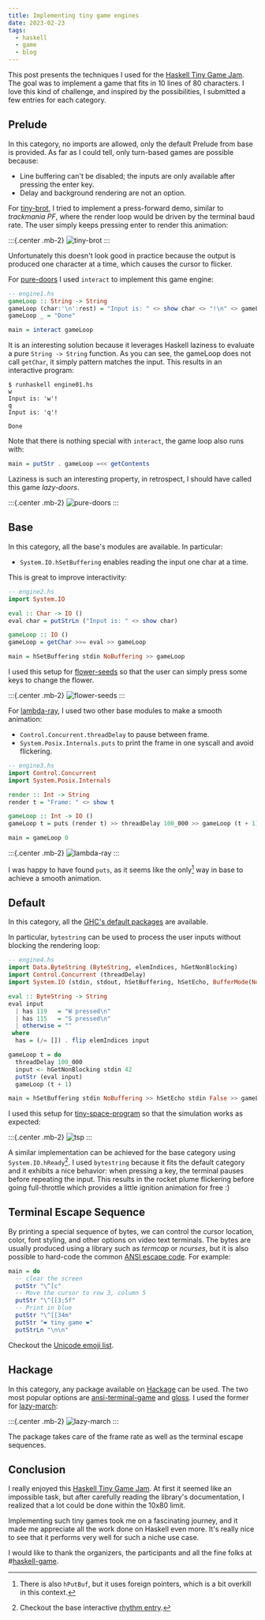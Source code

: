 ```yaml
---
title: Implementing tiny game engines
date: 2023-02-23
tags:
  - haskell
  - game
  - blog
---
```


This post presents the techniques I used for the [Haskell Tiny Game Jam][tiny-games-hs].
The goal was to implement a game that fits in 10 lines of 80 characters.
I love this kind of challenge, and inspired by the possibilities, I submitted a few entries for each category.

## Prelude

In this category, no imports are allowed, only the default Prelude from base is provided.
As far as I could tell, only turn-based games are possible because:

- Line buffering can't be disabled; the inputs are only available after pressing the enter key.
- Delay and background rendering are not an option.

For [tiny-brot], I tried to implement a press-forward demo, similar to *trackmania PF*, where
the render loop would be driven by the terminal baud rate.
The user simply keeps pressing enter to render this animation:

:::{.center .mb-2}
![tiny-brot](../static/tiny-brot.gif)
:::

Unfortunately this doesn't look good in practice because the output is produced one character at a time, which causes the cursor to flicker.

For [pure-doors] I used `interact` to implement this game engine:

```haskell
-- engine1.hs
gameLoop :: String -> String
gameLoop (char:'\n':rest) = "Input is: " <> show char <> "!\n" <> gameLoop rest
gameLoop _ = "Done"

main = interact gameLoop
```

It is an interesting solution because it leverages Haskell laziness to evaluate
a pure `String -> String` function. As you can see, the gameLoop does not
call `getChar`, it simply pattern matches the input. This results in
an interactive program:

```ShellSession
$ runhaskell engine01.hs
w
Input is: 'w'!
q
Input is: 'q'!

Done
```

Note that there is nothing special with `interact`, the game loop also runs with:

```haskell
main = putStr . gameLoop =<< getContents
```

Laziness is such an interesting property, in retrospect, I should have called this game *lazy-doors*.

:::{.center .mb-2}
![pure-doors](../static/pure-doors.png)
:::


## Base

In this category, all the base's modules are available. In particular:

- `System.IO.hSetBuffering` enables reading the input one char at a time.

This is great to improve interactivity:

```haskell
-- engine2.hs
import System.IO

eval :: Char -> IO ()
eval char = putStrLn ("Input is: " <> show char)

gameLoop :: IO ()
gameLoop = getChar >>= eval >> gameLoop

main = hSetBuffering stdin NoBuffering >> gameLoop
```

I used this setup for [flower-seeds] so that the user can simply press some keys to change the flower.

:::{.center .mb-2}
![flower-seeds](../static/flower-seeds.png)
:::


For [lambda-ray], I used two other base modules to make a smooth animation:

- `Control.Concurrent.threadDelay` to pause between frame.
- `System.Posix.Internals.puts` to print the frame in one syscall and avoid flickering.

```haskell
-- engine3.hs
import Control.Concurrent
import System.Posix.Internals

render :: Int -> String
render t = "Frame: " <> show t

gameLoop :: Int -> IO ()
gameLoop t = puts (render t) >> threadDelay 100_000 >> gameLoop (t + 1)

main = gameLoop 0
```

:::{.center .mb-2}
![lambda-ray](../static/lambda-ray.gif)
:::

I was happy to have found `puts`, as it seems like the only[^1] way in base to achieve a smooth animation.

[^1]: There is also `hPutBuf`, but it uses foreign pointers, which is a bit overkill in this context.


## Default

In this category, all the [GHC's default packages][ghc-default] are available.

In particular, `bytestring` can be used to process the user inputs without blocking the rendering loop:

```haskell
-- engine4.hs
import Data.ByteString (ByteString, elemIndices, hGetNonBlocking)
import Control.Concurrent (threadDelay)
import System.IO (stdin, stdout, hSetBuffering, hSetEcho, BufferMode(NoBuffering))

eval :: ByteString -> String
eval input
  | has 119   = "W pressed\n"
  | has 115   = "S pressed\n"
  | otherwise = ""
 where
  has = (/= []) . flip elemIndices input

gameLoop t = do
  threadDelay 100_000
  input <- hGetNonBlocking stdin 42
  putStr (eval input)
  gameLoop (t + 1)

main = hSetBuffering stdin NoBuffering >> hSetEcho stdin False >> gameLoop 0
```

I used this setup for [tiny-space-program][tsp] so that the simulation works as expected:

:::{.center .mb-2}
![tsp](../static/tsp.gif)
:::

A similar implementation can be achieved for the base category using `System.IO.hReady`[^2].
I used `bytestring` because it fits the default category and it exhibits a nice behavior:
when pressing a key, the terminal pauses before repeating the input.
This results in the rocket plume flickering before going full-throttle which provides a little ignition animation for free :)

[^2]: Checkout the base interactive [rhythm entry](https://github.com/haskell-game/tiny-games-hs/tree/main/base/rhythm#readme).

## Terminal Escape Sequence

By printing a special sequence of bytes, we can control the cursor location, color, font styling, and other options on video text terminals.
The bytes are usually produced using a library such as *termcap* or *ncurses*, but it is also possible to hard-code the common [ANSI escape code][ansi-escape-code].
For example:

```haskell
main = do
  -- clear the screen
  putStr "\^[c"
  -- Move the cursor to row 3, column 5
  putStr "\^[[3;5f"
  -- Print in blue
  putStr "\^[[34m"
  putStr "❤ tiny game ❤"
  putStrLn "\n\n"
```

Checkout the [Unicode emoji list](https://unicode.org/emoji/charts/full-emoji-list.html).

## Hackage

In this category, any package available on [Hackage][hackage] can be used. The two most popular options are [ansi-terminal-game] and [gloss].
I used the former for [lazy-march]:

:::{.center .mb-2}
![lazy-march](../static/lazy-march.gif)
:::

The package takes care of the frame rate as well as the terminal escape sequences.


## Conclusion

I really enjoyed this [Haskell Tiny Game Jam][tiny-games-hs].
At first it seemed like an impossible task, but after carefully reading the library's documentation,
I realized that a lot could be done within the 10x80 limit.

Implementing such tiny games took me on a fascinating journey, and it made me appreciate
all the work done on Haskell even more. It's really nice to see that it performs very
well for such a niche use case.

I would like to thank the organizers, the participants and all the fine folks at #[haskell-game](https://matrix.to/#/#haskell-game:matrix.org).

[tiny-games-hs]: https://github.com/haskell-game/tiny-games-hs#readme
[pure-doors]: https://github.com/haskell-game/tiny-games-hs/tree/main/prelude/pure-doors#readme
[tiny-brot]: https://github.com/haskell-game/tiny-games-hs/tree/main/prelude/tiny-brot#readme
[flower-seeds]: https://github.com/haskell-game/tiny-games-hs/tree/main/base/flower-seeds#readme
[lambda-ray]: https://github.com/haskell-game/tiny-games-hs/tree/main/base/lambda-ray#readme
[tsp]: https://github.com/haskell-game/tiny-games-hs/tree/main/default/tsp#readme
[lazy-march]: https://github.com/haskell-game/tiny-games-hs/tree/main/hackage/lazy-march#readme
[ansi-escape-code]: https://en.wikipedia.org/wiki/ANSI_escape_code
[ghc-default]: https://downloads.haskell.org/ghc/latest/docs/libraries/index.html
[ansi-terminal-game]: https://hackage.haskell.org/package/ansi-terminal-game
[gloss]: https://hackage.haskell.org/package/gloss
[hackage]: https://hackage.haskell.org
